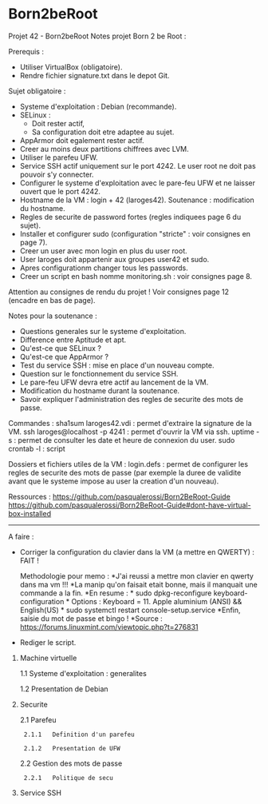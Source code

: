 # Born2beRoot
Projet 42 - Born2beRoot
Notes projet Born 2 be Root :

Prerequis : 
- Utiliser VirtualBox (obligatoire).
- Rendre fichier signature.txt dans le depot Git.

Sujet obligatoire :
- Systeme d'exploitation : Debian (recommande).
- SELinux :
	- Doit rester actif,
	- Sa configuration doit etre adaptee au sujet.
- AppArmor doit egalement rester actif.
- Creer au moins deux partitions chiffrees avec LVM.
- Utiliser le parefeu UFW.
- Service SSH actif uniquement sur le port 4242. Le user root ne doit pas pouvoir s'y connecter.
- Configurer le systeme d'exploitation avec le pare-feu UFW et ne laisser ouvert que le port 4242.
- Hostname de la VM : login + 42 (laroges42). Soutenance : modification du hostname.
- Regles de securite de password fortes (regles indiquees page 6 du sujet).
- Installer et configurer sudo (configuration "stricte" : voir consignes en page 7).
- Creer un user avec mon login en plus du user root.
- User laroges doit appartenir aux groupes user42 et sudo.
- Apres configurationm changer tous les passwords.
- Creer un script en bash nomme monitoring.sh : voir consignes page 8.

Attention au consignes de rendu du projet ! Voir consignes page 12 (encadre en bas de page).

Notes pour la soutenance :
- Questions generales sur le systeme d'exploitation.
- Difference entre Aptitude et apt.
- Qu'est-ce que SELinux ?
- Qu'est-ce que AppArmor ?
- Test du service SSH : mise en place d'un nouveau compte.
- Question sur le fonctionnement du service SSH.
- Le pare-feu UFW devra etre actif au lancement de la VM.
- Modification du hostname durant la soutenance.
- Savoir expliquer l'administration des regles de securite des mots de passe.

Commandes :
sha1sum laroges42.vdi : permet d'extraire la signature de la VM.
ssh laroges@localhost -p 4241 : permet d'ouvrir la VM via ssh.
uptime -s : permet de consulter les date et heure de connexion du user.
sudo crontab -l : script


Dossiers et fichiers utiles de la VM :
login.defs : permet de configurer les regles de securite des mots de passe (par exemple la duree de validite avant que le systeme impose au user la creation d'un nouveau).

Ressources :
https://github.com/pasqualerossi/Born2BeRoot-Guide
https://github.com/pasqualerossi/Born2BeRoot-Guide#dont-have-virtual-box-installed

********************************************************************************************************************************************

A faire :
- Corriger la configuration du clavier dans la VM (a mettre en QWERTY) : FAIT !
	
	Methodologie pour memo :
		*J'ai reussi a mettre mon clavier en qwerty dans ma vm !!!
		*La manip qu'on faisait etait bonne, mais il manquait une commande a la fin.
		*En resume :
		*	sudo dpkg-reconfigure keyboard-configuration
		*	Options : Keyboard = 11. Apple aluminium (ANSI) && English(US)
		*	sudo systemctl restart console-setup.service
		*Enfin, saisie du mot de passe et bingo !
		*Source : https://forums.linuxmint.com/viewtopic.php?t=276831

- Rediger le script.


1. Machine virtuelle
	
	1.1	Systeme d'exploitation : generalites

	1.2	Presentation de Debian


2. Securite

	2.1	Parefeu

		2.1.1	Definition d'un parefeu

		2.1.2	Presentation de UFW


	2.2	Gestion des mots de passe

		2.2.1	Politique de secu


3. Service SSH
